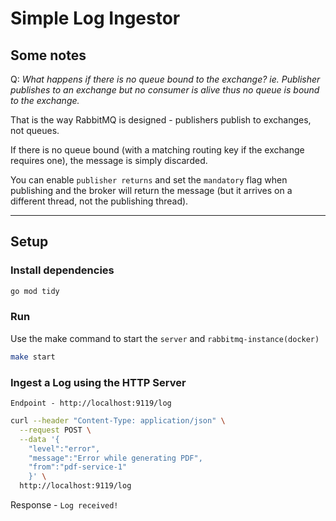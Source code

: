 # Simple Log Ingestor 

## Some notes

Q: *What happens if there is no queue bound to the exchange? ie. Publisher publishes to an exchange but no consumer is alive thus no queue is bound to the exchange.*

That is the way RabbitMQ is designed - publishers publish to exchanges, not queues.

If there is no queue bound (with a matching routing key if the exchange requires one), the message is simply discarded.

You can enable `publisher returns` and set the `mandatory` flag when publishing and the broker will return the message (but it arrives on a different thread, not the publishing thread).

---

## Setup

### Install dependencies

```bash
go mod tidy
```

### Run

Use the make command to start the `server` and `rabbitmq-instance(docker)`

```bash
make start
```

### Ingest a Log using the HTTP Server

`Endpoint - http://localhost:9119/log`

```bash
curl --header "Content-Type: application/json" \
  --request POST \
  --data '{
    "level":"error",
    "message":"Error while generating PDF",
    "from":"pdf-service-1"
    }' \
  http://localhost:9119/log
```

Response - `Log received!`

